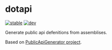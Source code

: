 # dotapi

[![stable](https://ci.appveyor.com/api/projects/status/yg80flkunbkod6cn?svg=true)](https://ci.appveyor.com/project/ElijahReva/dotapi)
[![dev](https://ci.appveyor.com/api/projects/status/yg80flkunbkod6cn/branch/develop?svg=true)](https://ci.appveyor.com/project/ElijahReva/dotapi/branch/develop)



Generate public api defenitions from assemblises.

Based on [PublicApiGenerator project](https://github.com/JakeGinnivan/ApiApprover/tree/master/src/PublicApiGenerator).